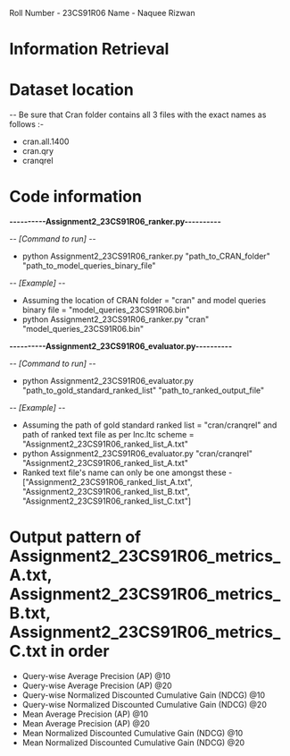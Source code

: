 Roll Number - 23CS91R06
Name - Naquee Rizwan

# Information Retrieval

# Dataset location

-- Be sure that Cran folder contains all 3 files with the exact names as follows :-
- cran.all.1400
- cran.qry
- cranqrel

# Code information

**----------Assignment2_23CS91R06_ranker.py----------**

_-- [Command to run] --_
- python Assignment2_23CS91R06_ranker.py "path_to_CRAN_folder" "path_to_model_queries_binary_file"

_-- [Example] --_
- Assuming the location of CRAN folder = "cran" and model queries binary file = "model_queries_23CS91R06.bin"
- python Assignment2_23CS91R06_ranker.py "cran" "model_queries_23CS91R06.bin"

**----------Assignment2_23CS91R06_evaluator.py----------**

_-- [Command to run] --_
- python Assignment2_23CS91R06_evaluator.py "path_to_gold_standard_ranked_list" "path_to_ranked_output_file"

_-- [Example] --_
- Assuming the path of gold standard ranked list = "cran/cranqrel" and path of ranked text file as per lnc.ltc scheme = "Assignment2_23CS91R06_ranked_list_A.txt"
- python Assignment2_23CS91R06_evaluator.py "cran/cranqrel" "Assignment2_23CS91R06_ranked_list_A.txt"
- Ranked text file's name can only be one amongst these - ["Assignment2_23CS91R06_ranked_list_A.txt", "Assignment2_23CS91R06_ranked_list_B.txt", "Assignment2_23CS91R06_ranked_list_C.txt"]

# Output pattern of Assignment2_23CS91R06_metrics_A.txt, Assignment2_23CS91R06_metrics_B.txt, Assignment2_23CS91R06_metrics_C.txt in order

- Query-wise Average Precision (AP) @10
- Query-wise Average Precision (AP) @20
- Query-wise Normalized Discounted Cumulative Gain (NDCG) @10
- Query-wise Normalized Discounted Cumulative Gain (NDCG) @20
- Mean Average Precision (AP) @10
- Mean Average Precision (AP) @20
- Mean Normalized Discounted Cumulative Gain (NDCG) @10
- Mean Normalized Discounted Cumulative Gain (NDCG) @20
